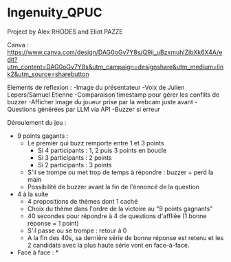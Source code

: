 # Ingenuity_QPUC
Project by Alex RHODES and Eliot PAZZE

Canva : https://www.canva.com/design/DAG0oGv7Y8s/Q9ij_uBzxmuhIZibXk6X4A/edit?utm_content=DAG0oGv7Y8s&utm_campaign=designshare&utm_medium=link2&utm_source=sharebutton

Elements de reflexion : 
  -Image du présentateur
  -Voix de Julien Lepers/Samuel Etienne
  -Comparaison timestamp pour gérer les conflits de buzzer
  -Afficher image du joueur prise par la webcam juste avant
  -Questions générées par LLM via API
  -Buzzer si erreur

Déroulement du jeu : 
  - 9 points gagants :
    * Le premier qui buzz remporte entre 1 et 3 points
      * Si 4 participants : 1, 2 puis 3 points en boucle
      * Si 3 participants : 2 points
      * Si 2 participants : 3 points
    * S'il se trompe ou met trop de temps à répondre : buzzer + perd la main
    * Possibilité de buzzer avant la fin de l'énnoncé de la question
  - 4 à la suite
    * 4 propositions de thèmes dont 1 caché
    * Choix du thème dans l'ordre de la victoire au "9 points gagnants"
    * 40 secondes pour répondre à 4 de questions d'affliée (1 bonne réponse = 1 point)
    * S'il passe ou se trompe : retour à 0
    * A la fin des 40s, sa dernière série de bonne réponse est retenu et les 2 candidats avec la plus haute série vont en face-à-face.
  - Face à face :
    * 
